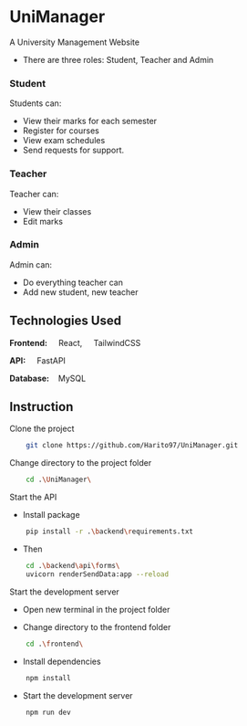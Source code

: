 # UniManager

A University Management Website

- There are three roles: Student, Teacher and Admin

### Student

Students can:
 
- View their marks for each semester
- Register for courses
- View exam schedules
- Send requests for support.

### Teacher

Teacher can:

- View their classes
- Edit marks

### Admin

Admin can:

- Do everything teacher can
- Add new student, new teacher

## Technologies Used

**Frontend:** <img src="https://cdn.svgporn.com/logos/react.svg" height="12" width="12"> React, <img src="https://cdn.svgporn.com/logos/tailwindcss-icon.svg" height="12" width="12"> TailwindCSS

**API:** <img src="https://cdn.svgporn.com/logos/fastapi-icon.svg" height="12" width="12"> FastAPI

**Database:** <img src="https://cdn.svgporn.com/logos/mysql-icon.svg" height="12" width="12">MySQL

## Instruction

Clone the project

```bash
    git clone https://github.com/Harito97/UniManager.git
```
Change directory to the project folder

```bash
    cd .\UniManager\
```
Start the API

- Install package

```bash
    pip install -r .\backend\requirements.txt
```

- Then

```bash
    cd .\backend\api\forms\
    uvicorn renderSendData:app --reload
```

Start the development server

- Open new terminal in the project folder

- Change directory to the frontend folder

```bash
    cd .\frontend\
```

- Install dependencies

```bash
    npm install
```

- Start the development server

```bash
    npm run dev
```